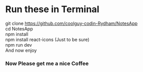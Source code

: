 <h1>Run these in Terminal</h1>

git clone https://github.com/coolguy-codin-Rydham/NotesApp <br>
cd NotesApp <br>
npm install <br>
npm install react-icons (Just to be sure)<br>
npm run dev <br>
And now enjoy <br>


<h3>Now Please get me a nice Coffee</h3>
